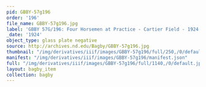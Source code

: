 ```yaml
---
pid: GBBY-57g196
order: '196'
file_name: GBBY-57g196.jpg
label: 'GBBY 57G/196: Four Horsemen at Practice - Cartier Field - 1924'
_date: '1924'
object_type: glass plate negative
source: http://archives.nd.edu/Bagby/GBBY-57g196.jpg
thumbnail: "/img/derivatives/iiif/images/GBBY-57g196/full/250,/0/default.jpg"
manifest: "/img/derivatives/iiif/images/GBBY-57g196/manifest.json"
full: "/img/derivatives/iiif/images/GBBY-57g196/full/1140,/0/default.jpg"
layout: bagby_item
collection: bagby
---
```


